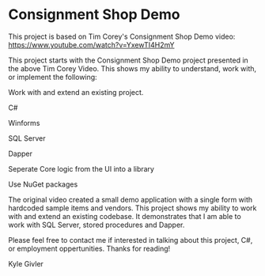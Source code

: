 # Consignment Shop Demo
This project is based on Tim Corey's Consignment Shop Demo video:
https://www.youtube.com/watch?v=YxewTI4H2mY

This project starts with the Consignment Shop Demo project presented in the above Tim Corey Video.
This shows my ability to understand, work with, or implement the following:

Work with and extend an existing project.

C#

Winforms

SQL Server

Dapper

Seperate Core logic from the UI into a library

Use NuGet packages

The original video created a small demo application with a single form with hardcoded sample items and vendors. This project shows my ability to work with and extend an existing codebase. It demonstrates that I am able to work with SQL Server, stored procedures and Dapper.

Please feel free to contact me if interested in talking about this project, C#, or employment oppertunities. Thanks for reading!

Kyle Givler
